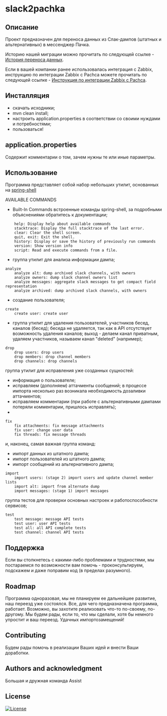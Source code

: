 # slack2pachka

## Описание
Проект предназначен для переноса данных из Слак-дампов (штатных и альтернативных) в мессенджер Пачка.

Историю нашей миграции можно прочитать по следующей ссылке - [История переноса данных](STORY.md).

Если в вашей компании ранее использовалась интеграция с Zabbix, инструкцию по интеграции Zabbix c Pachca можете прочитать по следующей ссылке - [Инструкция по интеграции Zabbix с Pachca](zabbix/templates/media/pachca/README.md).

## Инсталляция

- скачать исходники;
- mvn clean install;
- настроить application.properties в соответствии со своими нуждами и потребностями;
- пользоваться!

## application.properties
Содержит комментарии о том, зачем нужны те или иные параметры.

## Использование
Программа представляет собой набор небольших утилит, основанных на [spring-shell](https://spring.io/projects/spring-shell)

AVAILABLE COMMANDS
- Built-In Commands
встроенные команды spring-shell, за подробными объяснениями обратитесь к документации;
```
    help: Display help about available commands
    stacktrace: Display the full stacktrace of the last error.
    clear: Clear the shell screen.
    quit, exit: Exit the shell.
    history: Display or save the history of previously run commands
    version: Show version info
    script: Read and execute commands from a file.
```
- группа утилит для анализа информации дампа;
```
analyze
    analyze alt: dump archived slack channels, with owners
    analyze owners: dump slack channel owners list
    analyze messages: aggregate slack messages to get compact field representation
    analyze archived: dump archived slack channels, with owners

```
- создание пользователя;

```
create
    create user: create user
```
- группа утилит для удаления пользователей, участников бесед, каналов (бесед); 
беседа не удаляется, так как в API отсутствует возможность удаления каналов;
выход - делаем канал приватным, удаляем участников, называем канал "deleted" (например);
```
drop
    drop users: drop users
    drop members: drop channel members
    drop channels: drop channels

```
группа утилит для исправления уже созданных сущностей:
- информация о пользователе;
- исправляем (дополняем) аттачменты сообщений; в процессе импорта несколько раз возникала необходимость дозаливки аттачментов;
- исправляем комментарии (при работе с альтернативными дампами потеряли комментарии, пришлось исправлять);
- 
```
fix
    fix attachments: fix message attachments
    fix user: change user data
    fix threads: fix message threads
```
и, наконец, самая важная группа команд:
- импорт данных из штатного дампа;
- импорт пользователей из штатного дампа;
- импорт сообщений из альтернативного дампа;
```
import
    import users: (stage 2) import users and update channel member lists
    import alt: import from alternate dump
    import messages: (stage 1) import messages
```
группа тестов для проверки основных настроек и работоспособности сервисов;
```
test
    test message: message API tests
    test user: user API tests
    test all: all API complete tests
    test channel: channel API tests
```
## Поддержка
Если вы столкнетесь с какими-либо проблемами и трудностями, мы постараемся по возможности вам помочь - 
проконсультируем, подскажем и даже поправим код (в пределах разумного).

## Roadmap
Программа одноразовая, мы не планируем ее дальнейшее развитие, наш переезд уже состоялся.
Все, для чего предназначена программа, работает.
Возможно, вы захотите реализовать что-то по-своему, по-другому.
Мы будем рады, если то, что мы сделали, хотя бы немного упростит и ваш переезд.
Удачных импортозамещений!

## Contributing

Будем рады помочь в реализации Ваших идей и внести Ваши доработки.

## Authors and acknowledgment
Большая и дружная команда Assist

## License
[![License](https://img.shields.io/badge/License-Apache_2.0-blue.svg)](https://opensource.org/licenses/Apache-2.0)

